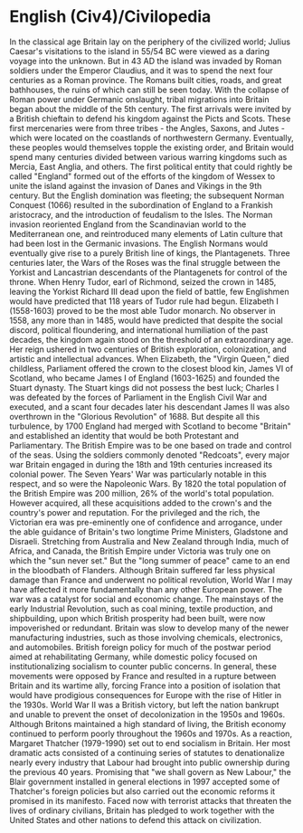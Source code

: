 # English (Civ4)/Civilopedia

In the classical age Britain lay on the periphery of the civilized world; Julius Caesar's visitations to the island in 55/54 BC were viewed as a daring voyage into the unknown. But in 43 AD the island was invaded by Roman soldiers under the Emperor Claudius, and it was to spend the next four centuries as a Roman province. The Romans built cities, roads, and great bathhouses, the ruins of which can still be seen today. With the collapse of Roman power under Germanic onslaught, tribal migrations into Britain began about the middle of the 5th century. The first arrivals were invited by a British chieftain to defend his kingdom against the Picts and Scots. These first mercenaries were from three tribes - the Angles, Saxons, and Jutes - which were located on the coastlands of northwestern Germany. Eventually, these peoples would themselves topple the existing order, and Britain would spend many centuries divided between various warring kingdoms such as Mercia, East Anglia, and others. The first political entity that could rightly be called "England" formed out of the efforts of the kingdom of Wessex to unite the island against the invasion of Danes and Vikings in the 9th century. But the English domination was fleeting; the subsequent Norman Conquest (1066) resulted in the subordination of England to a Frankish aristocracy, and the introduction of feudalism to the Isles.
The Norman invasion reoriented England from the Scandinavian world to the Mediterranean one, and reintroduced many elements of Latin culture that had been lost in the Germanic invasions. The English Normans would eventually give rise to a purely British line of kings, the Plantagenets. Three centuries later, the Wars of the Roses was the final struggle between the Yorkist and Lancastrian descendants of the Plantagenets for control of the throne. When Henry Tudor, earl of Richmond, seized the crown in 1485, leaving the Yorkist Richard III dead upon the field of battle, few Englishmen would have predicted that 118 years of Tudor rule had begun. Elizabeth I (1558-1603) proved to be the most able Tudor monarch. No observer in 1558, any more than in 1485, would have predicted that despite the social discord, political floundering, and international humiliation of the past decades, the kingdom again stood on the threshold of an extraordinary age. Her reign ushered in two centuries of British exploration, colonization, and artistic and intellectual advances. When Elizabeth, the "Virgin Queen," died childless, Parliament offered the crown to the closest blood kin, James VI of Scotland, who became James I of England (1603-1625) and founded the Stuart dynasty. The Stuart kings did not possess the best luck; Charles I was defeated by the forces of Parliament in the English Civil War and executed, and a scant four decades later his descendant James II was also overthrown in the "Glorious Revolution" of 1688. But despite all this turbulence, by 1700 England had merged with Scotland to become "Britain" and established an identity that would be both Protestant and Parliamentary.
The British Empire was to be one based on trade and control of the seas. Using the soldiers commonly denoted "Redcoats", every major war Britain engaged in during the 18th and 19th centuries increased its colonial power. The Seven Years' War was particularly notable in this respect, and so were the Napoleonic Wars. By 1820 the total population of the British Empire was 200 million, 26% of the world's total population. However acquired, all these acquisitions added to the crown's and the country's power and reputation. For the privileged and the rich, the Victorian era was pre-eminently one of confidence and arrogance, under the able guidance of Britain's two longtime Prime Ministers, Gladstone and Disraeli. Stretching from Australia and New Zealand through India, much of Africa, and Canada, the British Empire under Victoria was truly one on which the "sun never set."
But the "long summer of peace" came to an end in the bloodbath of Flanders. Although Britain suffered far less physical damage than France and underwent no political revolution, World War I may have affected it more fundamentally than any other European power. The war was a catalyst for social and economic change. The mainstays of the early Industrial Revolution, such as coal mining, textile production, and shipbuilding, upon which British prosperity had been built, were now impoverished or redundant. Britain was slow to develop many of the newer manufacturing industries, such as those involving chemicals, electronics, and automobiles. British foreign policy for much of the postwar period aimed at rehabilitating Germany, while domestic policy focused on institutionalizing socialism to counter public concerns. In general, these movements were opposed by France and resulted in a rupture between Britain and its wartime ally, forcing France into a position of isolation that would have prodigious consequences for Europe with the rise of Hitler in the 1930s. World War II was a British victory, but left the nation bankrupt and unable to prevent the onset of decolonization in the 1950s and 1960s. Although Britons maintained a high standard of living, the British economy continued to perform poorly throughout the 1960s and 1970s. As a reaction, Margaret Thatcher (1979-1990) set out to end socialism in Britain. Her most dramatic acts consisted of a continuing series of statutes to denationalize nearly every industry that Labour had brought into public ownership during the previous 40 years. Promising that "we shall govern as New Labour," the Blair government installed in general elections in 1997 accepted some of Thatcher's foreign policies but also carried out the economic reforms it promised in its manifesto. Faced now with terrorist attacks that threaten the lives of ordinary civilians, Britain has pledged to work together with the United States and other nations to defend this attack on civilization.